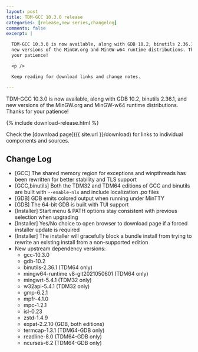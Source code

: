 ```yaml
---
layout: post
title: TDM-GCC 10.3.0 release
categories: [release,new series,changelog]
comments: false
excerpt: |

  TDM-GCC 10.3.0 is now available, along with GDB 10.2, binutils 2.36.1, and
  new versions of the MinGW.org and MinGW-w64 runtime distributions. Thanks for
  your patience!

  <p />

  Keep reading for download links and change notes.

---
```


TDM-GCC 10.3.0 is now available, along with GDB 10.2, binutils 2.36.1, and
new versions of the MinGW.org and MinGW-w64 runtime distributions. Thanks for
your patience!

{% include download-release.html %}

Check the [download page]({{ site.url }}/download) for links to individual components and sources.

## Change Log

  * [GCC] The shared memory region for exceptions and winpthreads has been rewritten for better stability and TLS support
  * [GCC,binutils] Both the TDM32 and TDM64 editions of GCC and binutils are built with `--enable-nls` and include localization .po files
  * [GDB] GDB emits colored output when running under MinTTY
  * [GDB] The 64-bit GDB is built with TUI support 
  * [Installer] Start menu & PATH options stay consistent with previous selection when upgrading
  * [Installer] Yes/No choice to open browser to download page if a forced installer update is required
  * [Installer] The installer will gracefully block a bundle install from trying to rewrite an existing install from a non-supported edition
  * New upstream dependency versions:
    * gcc-10.3.0
    * gdb-10.2
    * binutils-2.36.1 (TDM64 only)
    * mingw64-runtime v8-git2021050601 (TDM64 only)
    * mingwrt-5.4.1 (TDM32 only)
    * w32api-5.4.1 (TDM32 only)
    * gmp-6.2.1
    * mpfr-4.1.0
    * mpc-1.2.1
    * isl-0.23
    * zstd-1.4.9
    * expat-2.2.10 (GDB, both editions)
    * termcap-1.3.1 (TDM64-GDB only)
    * readline-8.0 (TDM64-GDB only)
    * ncurses-6.2 (TDM64-GDB only)
